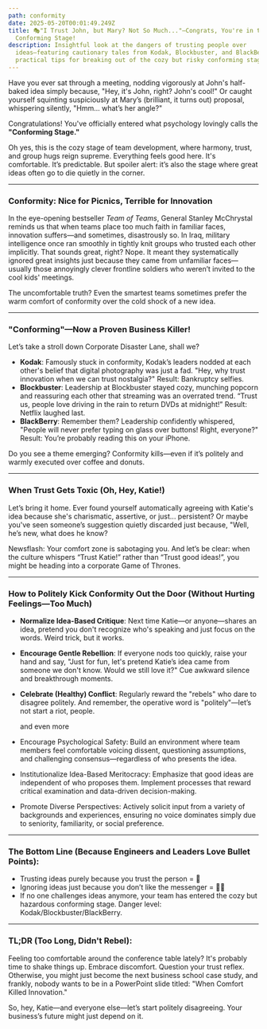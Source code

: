 ```yaml
---
path: conformity
date: 2025-05-20T00:01:49.249Z
title: 🎭"I Trust John, but Mary? Not So Much..."—Congrats, You're in the
  Conforming Stage!
description: Insightful look at the dangers of trusting people over
  ideas—featuring cautionary tales from Kodak, Blockbuster, and BlackBerry, and
  practical tips for breaking out of the cozy but risky conforming stage.
---
```

Have you ever sat through a meeting, nodding vigorously at John's half-baked idea simply because, "Hey, it's John, right? John's cool!" Or caught yourself squinting suspiciously at Mary’s (brilliant, it turns out) proposal, whispering silently, "Hmm... what’s her angle?"

Congratulations! You've officially entered what psychology lovingly calls the **"Conforming Stage."**

Oh yes, this is the cozy stage of team development, where harmony, trust, and group hugs reign supreme. Everything feels good here. It's comfortable. It’s predictable. But spoiler alert: it’s also the stage where great ideas often go to die quietly in the corner.

- - -

### Conformity: Nice for Picnics, Terrible for Innovation

In the eye-opening bestseller *Team of Teams*, General Stanley McChrystal reminds us that when teams place too much faith in familiar faces, innovation suffers—and sometimes, disastrously so. In Iraq, military intelligence once ran smoothly in tightly knit groups who trusted each other implicitly. That sounds great, right? Nope. It meant they systematically ignored great insights just because they came from unfamiliar faces—usually those annoyingly clever frontline soldiers who weren’t invited to the cool kids' meetings.

The uncomfortable truth? Even the smartest teams sometimes prefer the warm comfort of conformity over the cold shock of a new idea.

- - -

### "Conforming"—Now a Proven Business Killer!

Let’s take a stroll down Corporate Disaster Lane, shall we?

* **Kodak**: Famously stuck in conformity, Kodak’s leaders nodded at each other's belief that digital photography was just a fad. "Hey, why trust innovation when we can trust nostalgia?" Result: Bankruptcy selfies.
* **Blockbuster**: Leadership at Blockbuster stayed cozy, munching popcorn and reassuring each other that streaming was an overrated trend. “Trust us, people love driving in the rain to return DVDs at midnight!” Result: Netflix laughed last.
* **BlackBerry**: Remember them? Leadership confidently whispered, "People will never prefer typing on glass over buttons! Right, everyone?" Result: You’re probably reading this on your iPhone.

Do you see a theme emerging? Conformity kills—even if it’s politely and warmly executed over coffee and donuts.

- - -

### When Trust Gets Toxic (Oh, Hey, Katie!)

Let’s bring it home. Ever found yourself automatically agreeing with Katie's idea because she's charismatic, assertive, or just... persistent? Or maybe you've seen someone’s suggestion quietly discarded just because, "Well, he’s new, what does he know? 

Newsflash: Your comfort zone is sabotaging you. And let’s be clear: when the culture whispers “Trust Katie!” rather than “Trust good ideas!”, you might be heading into a corporate Game of Thrones. 

- - -

### How to Politely Kick Conformity Out the Door (Without Hurting Feelings—Too Much)

* **Normalize Idea-Based Critique**: Next time  Katie—or anyone—shares an idea, pretend you don't recognize who's speaking and just focus on the words. Weird trick, but it works.
* **Encourage Gentle Rebellion**: If everyone nods too quickly, raise your hand and say, "Just for fun, let's pretend  Katie’s idea came from someone we don't know. Would we still love it?" Cue awkward silence and breakthrough moments.
* **Celebrate (Healthy) Conflict**: Regularly reward the "rebels" who dare to disagree politely. And remember, the operative word is "politely"—let’s not start a riot, people.

  a﻿nd even more
* Encourage Psychological Safety: Build an environment where team members feel comfortable voicing dissent, questioning assumptions, and challenging consensus—regardless of who presents the idea.
* Institutionalize Idea-Based Meritocracy: Emphasize that good ideas are independent of who proposes them. Implement processes that reward critical examination and data-driven decision-making.
* Promote Diverse Perspectives: Actively solicit input from a variety of backgrounds and experiences, ensuring no voice dominates simply due to seniority, familiarity, or social preference.

- - -

### The Bottom Line (Because Engineers and Leaders Love Bullet Points):

* Trusting ideas purely because you trust the person = 🚩
* Ignoring ideas just because you don’t like the messenger = 🚩🚩
* If no one challenges ideas anymore, your team has entered the cozy but hazardous conforming stage. Danger level: Kodak/Blockbuster/BlackBerry.

- - -

### TL;DR (Too Long, Didn't Rebel):

Feeling too comfortable around the conference table lately? It's probably time to shake things up. Embrace discomfort. Question your trust reflex. Otherwise, you might just become the next business school case study, and frankly, nobody wants to be in a PowerPoint slide titled: "When Comfort Killed Innovation."

So, hey, Katie—and everyone else—let’s start politely disagreeing. Your business’s future might just depend on it.